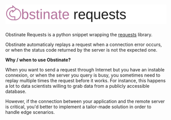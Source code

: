# ![Obstinate Requests](misc/obstinate_requests.png)

Obstinate Requests is a python snippet wrapping the [requests](https://github.com/kennethreitz/requests) library.

Obstinate automaticaly replays a request when a connection error occurs, or when the status code returned by the server is not the expected one.

**Why / when to use Obstinate?**

When you want to send a request through Internet but you have an instable connexion, or when the server you query is busy, you sometimes need to replay multiple times the request before it works. For instance, this happens a lot to data scientists willing to grab data from a publicly accessible database. 

However, if the connection between your application and the remote server is critical, you'd better to implement a tailor-made solution in order to handle edge scenarios.